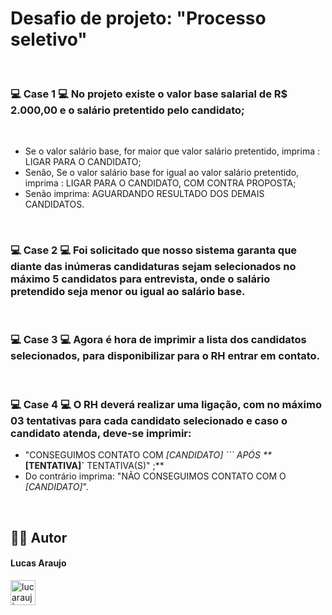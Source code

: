 # Desafio de projeto: "Processo seletivo"

<br>

### 💻 Case 1 💻 No projeto existe o valor base salarial de R$ 2.000,00 e o salário pretentido pelo candidato;

<br>

- Se o valor salário base, for maior que valor salário pretentido, imprima : LIGAR PARA O CANDIDATO;
- Senão, Se o valor salário base for igual ao valor salário pretentido, imprima : LIGAR PARA O CANDIDATO, COM CONTRA PROPOSTA;
- Senão imprima: AGUARDANDO RESULTADO DOS DEMAIS CANDIDATOS.

<br>

### 💻 Case 2 💻 Foi solicitado que nosso sistema garanta que diante das inúmeras candidaturas sejam selecionados no máximo 5 candidatos para entrevista, onde o salário pretendido seja menor ou igual ao salário base.

<br>

### 💻 Case 3 💻 Agora é hora de imprimir a lista dos candidatos selecionados, para disponibilizar para o RH entrar em contato.

<br>

### 💻 Case 4 💻 O RH deverá realizar uma ligação, com no máximo 03 tentativas para cada candidato selecionado e caso o candidato atenda, deve-se imprimir:

- "CONSEGUIMOS CONTATO COM _[CANDIDATO] ``` APÓS **_**[TENTATIVA]`** TENTATIVA(S)" ;**
- Do contrário imprima: "NÃO CONSEGUIMOS CONTATO COM O _[CANDIDATO]_".

<br>

## 👨‍🎓 Autor

#### Lucas Araujo

<a href="https://www.linkedin.com/in/lucarauj"><img alt="lucarauj | LinkdeIN" width="40px" src="https://user-images.githubusercontent.com/43545812/144035037-0f415fc7-9f96-4517-a370-ccc6e78a714b.png" /></a>
